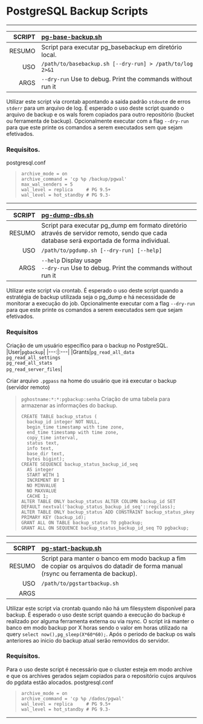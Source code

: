 # PostgreSQL Backup Scripts
***
|SCRIPT|[pg-base-backup.sh](./pg-base-backup.sh)|
|----------:|:---|
|RESUMO|Script para executar pg_basebackup em diretório local.| 
|USO|`/path/to/basebackup.sh [--dry-run] > /path/to/log 2>&1`|
|ARGS|`--dry-run` Use to debug. Print the commands without run it|

Utilizar este script via crontab apontando a saida padrão `stdout`e de erros `stderr` para um arquivo de log.
É esperado o uso deste script quando o arquivo de backup e os wals forem copiados para outro repositório (bucket ou ferramenta de backup).
Opcionalmente executar com a flag `--dry-run` para que este printe os comandos a serem executados sem que sejam efetivados.

### Requisitos.
postgresql.conf
> ```
> archive_mode = on
> archive_command = 'cp %p /backup/pgwal'
> max_wal_senders = 5
> wal_level = replica     # PG 9.5+
> wal_level = hot_standby # PG 9.3-
> ```
***

|SCRIPT|[pg-dump-dbs.sh](./pg-dump-dbs.sh)|
|----------:|:---|
|RESUMO|Script para executar pg_dump em formato diretório através de servidor remoto, sendo que cada database será exportada de forma individual.| 
|USO|`/path/to/pgdump.sh [--dry-run] [--help]`|
|ARGS|`--help` Display usage<br>`--dry-run` Use to debug. Print the commands without run it|

Utilizar este script via crontab.
É esperado o uso deste script quando a estratégia de backup utilizada seja o pg_dump e há necessidade de monitorar a execução do job.
Opcionalmente executar com a flag `--dry-run` para que este printe os comandos a serem executados sem que sejam efetivados.

### Requisitos
Criação de um usuário específico para o backup no PostgreSQL.
|User|`pgbackup`|
|---:|:---|
|Grants|`pg_read_all_data`<br>`pg_read_all_settings`<br>`pg_read_all_stats`<br>`pg_read_server_files`|

Criar arquivo `.pgpass` na home do usuário que irá executar o backup (servidor remoto)
> `pghostname:*:*:pgbackup:senha`
Criação de uma tabela para armazenar as informações do backup.
> ```
> CREATE TABLE backup_status (
>   backup_id integer NOT NULL,
>   begin_time timestamp with time zone,
>   end_time timestamp with time zone,
>   copy_time interval,
>   status text,
>   info text,
>   base_dir text,
>   bytes bigint);
> CREATE SEQUENCE backup_status_backup_id_seq
>   AS integer
>   START WITH 1
>   INCREMENT BY 1
>   NO MINVALUE
>   NO MAXVALUE
>   CACHE 1;
> ALTER TABLE ONLY backup_status ALTER COLUMN backup_id SET DEFAULT nextval('backup_status_backup_id_seq'::regclass);
> ALTER TABLE ONLY backup_status ADD CONSTRAINT backup_status_pkey PRIMARY KEY (backup_id);
> GRANT ALL ON TABLE backup_status TO pgbackup;
> GRANT ALL ON SEQUENCE backup_status_backup_id_seq TO pgbackup;
> ```
***
|SCRIPT|[pg-start-backup.sh](./pg-start-backup.sh)|
|----------:|:---|
|RESUMO|Script para manter o banco em modo backup a fim de copiar os arquivos do datadir de forma manual (rsync ou ferramenta de backup).| 
|USO|`/path/to/pgstartbackup.sh`|
|ARGS||

Utilizar este script via crontab quando não há um filesystem disponível para backup.
É esperado o uso deste script quando a execução do backup é realizado por alguma ferramenta externa ou via rsync.
O script irá manter o banco em modo backup por X horas sendo o valor em horas utilizado na query `select now(),pg_sleep(X*60*60);`.
Após o periodo de backup os wals anteriores ao inicio do backup atual serão removidos do servidor.

### Requisitos.
Para o uso deste script é necessário que o cluster esteja em modo archive e que os archives gerados sejam copiados para o repositório cujos arquivos do pgdata estão alocados.
postgresql.conf
> ```
> archive_mode = on
> archive_command = 'cp %p /dados/pgwal'
> wal_level = replica     # PG 9.5+
> wal_level = hot_standby # PG 9.3-
> ```
***

